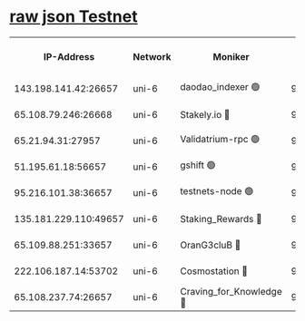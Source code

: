 [raw json Testnet](https://rpc-check.junot.stavr.tech/junot/rpc-junot-result.json)
=


<table><tr><th>IP-Address</th><th>Network</th><th>Moniker</th><th>Latest Block Height</th><th>Earliest Block Height</th><th>Catching Up</th><th>Tx Index</th><th>Voting Power</th><th>Scan Time</th></tr><tr><td>143.198.141.42:26657</td><td>uni-6</td><td>daodao_indexer 🟢</td><td>9205624</td><td>1</td><td>False</td><td>off</td><td>0</td><td>2024-03-25T07:45:25.791443974UTC</td></tr><tr><td>65.108.79.246:26668</td><td>uni-6</td><td>Stakely.io 🔴</td><td>9205618</td><td>1570872</td><td>False</td><td>on</td><td>11</td><td>2024-03-25T07:45:08.106310470UTC</td></tr><tr><td>65.21.94.31:27957</td><td>uni-6</td><td>Validatrium-rpc 🟢</td><td>9205616</td><td>2943363</td><td>False</td><td>on</td><td>0</td><td>2024-03-25T07:45:03.730843703UTC</td></tr><tr><td>51.195.61.18:56657</td><td>uni-6</td><td>gshift 🟢</td><td>9205612</td><td>7691417</td><td>False</td><td>on</td><td>0</td><td>2024-03-25T07:44:49.911106425UTC</td></tr><tr><td>95.216.101.38:36657</td><td>uni-6</td><td>testnets-node 🟢</td><td>9205618</td><td>8116304</td><td>False</td><td>on</td><td>0</td><td>2024-03-25T07:45:10.421613048UTC</td></tr><tr><td>135.181.229.110:49657</td><td>uni-6</td><td>Staking_Rewards 🔴</td><td>9205627</td><td>8388763</td><td>False</td><td>on</td><td>1008</td><td>2024-03-25T07:45:32.508255965UTC</td></tr><tr><td>65.109.88.251:33657</td><td>uni-6</td><td>OranG3cluB 🔴</td><td>9205626</td><td>8418953</td><td>False</td><td>on</td><td>11</td><td>2024-03-25T07:45:30.172611071UTC</td></tr><tr><td>222.106.187.14:53702</td><td>uni-6</td><td>Cosmostation 🔴</td><td>9205615</td><td>9017363</td><td>False</td><td>on</td><td>109013</td><td>2024-03-25T07:45:01.400968913UTC</td></tr><tr><td>65.108.237.74:26657</td><td>uni-6</td><td>Craving_for_Knowledge 🔴</td><td>9205623</td><td>9173581</td><td>False</td><td>on</td><td>9004</td><td>2024-03-25T07:45:22.901460640UTC</td></tr></table>
